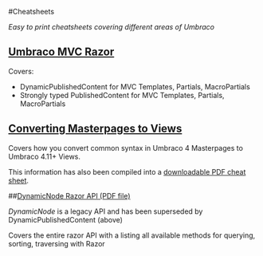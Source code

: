#Cheatsheets

_Easy to print cheatsheets covering different areas of Umbraco_

## [Umbraco MVC Razor](http://our.umbraco.org/projects/developer-tools/umbraco-v6-mvc-razor-cheatsheets)

Covers: 

* DynamicPublishedContent for MVC Templates, Partials, MacroPartials
* Strongly typed PublishedContent for MVC Templates, Partials, MacroPartials

## [Converting Masterpages to Views](masterpagestoviews.md)
Covers how you convert common syntax in Umbraco 4 Masterpages to Umbraco 4.11+ Views.

This information has also been compiled into a [downloadable PDF cheat sheet](Masterpages2Views.pdf).

##[DynamicNode Razor API (PDF file)](DynamicNodeRazor.pdf)

_DynamicNode_ is a legacy API and has been superseded by DynamicPublishedContent (above)

Covers the entire razor API with a listing all available methods for querying, sorting, traversing with Razor

